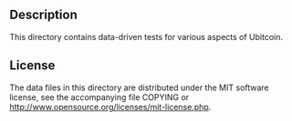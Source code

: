 Description
------------

This directory contains data-driven tests for various aspects of Ubitcoin.

License
--------

The data files in this directory are distributed under the MIT software
license, see the accompanying file COPYING or
http://www.opensource.org/licenses/mit-license.php.


